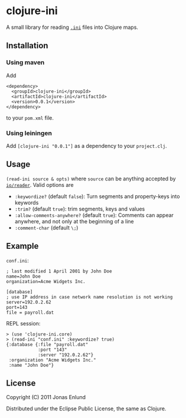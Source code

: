 # clojure-ini

A small library for reading [`.ini`](http://en.wikipedia.org/wiki/INI_file) files into Clojure maps.

## Installation

### Using maven

Add 

    <dependency>
      <groupId>clojure-ini</groupId>
      <artifactId>clojure-ini</artifactId>
      <version>0.0.1</version>
    </dependency>

to your `pom.xml` file.

### Using leiningen

Add `[clojure-ini "0.0.1"]` as a dependency to your `project.clj`.

## Usage

`(read-ini source & opts)` where `source` can be anything accepted by
[`io/reader`](http://clojure.github.com/clojure/clojure.java.io-api.html#clojure.java.io/reader). Valid options are

- `:keywordize?` (default `false`): Turn segments and property-keys
    into keywords
- `:trim?` (default `true`): trim segments, keys and values
- `:allow-comments-anywhere?` (default `true`): Comments can appear
  anywhere, and not only at the beginning of a line
- `:comment-char` (default `\;`)

## Example

`conf.ini`:

    ; last modified 1 April 2001 by John Doe
    name=John Doe
    organization=Acme Widgets Inc.
 
    [database]
    ; use IP address in case network name resolution is not working
    server=192.0.2.62     
    port=143
    file = payroll.dat

REPL session:

    > (use 'clojure-ini.core)
    > (read-ini "conf.ini" :keywordize? true)
    {:database {:file "payroll.dat"
                :port "143"
                :server "192.0.2.62"}
     :organization "Acme Widgets Inc." 
     :name "John Doe"}

## License

Copyright (C) 2011 Jonas Enlund

Distributed under the Eclipse Public License, the same as Clojure.
